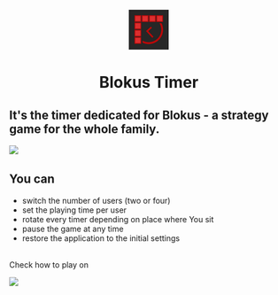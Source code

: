 <p align="center">
    <img src="public/images/icons/icon-72x72.png">
    <h1 align="center">Blokus Timer</h1>
</p>

## It's the timer dedicated for Blokus - a strategy game for the whole family.

![](https://user-images.githubusercontent.com/35661234/55684567-9abd6200-594c-11e9-921b-90498db42458.gif)

## You can

-   switch the number of users (two or four)
-   set the playing time per user
-   rotate every timer depending on place where You sit
-   pause the game at any time
-   restore the application to the initial settings

\
Check how to play on

![](https://user-images.githubusercontent.com/2885483/55689466-028f9f00-5985-11e9-8a37-a2b2c417539e.jpg)
